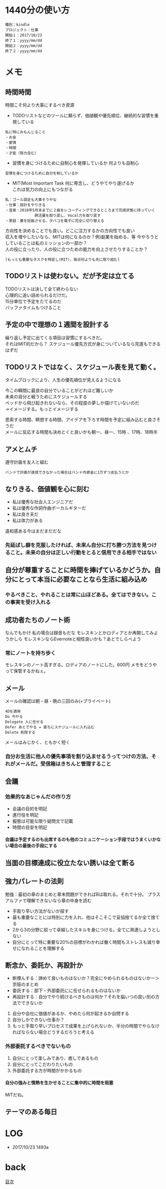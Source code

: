 # 1440分の使い方

    種別：kindle
    プロジェクト：仕事
    開始１：2017/10/23
    終了１：yyyy/mm/dd
    開始２：yyyy/mm/dd
    終了２：yyyy/mm/dd

# メモ
## 時間時間
時間こそ何より大事にするべき資源



- TODOリストなどのツールに頼らず、価値観や優先順位、継続的な習慣を重視している

```
私に特におもんじること
・お金
・愛情
・時間
・才能（努力含む）
```

- 習慣を身につけるために自制心を発揮しているか
何よりも自制心
```
習慣を身につけるために自分を制しているか
```

- MIT(Most Important Task
何に専念し、どうやてやり遂げるか  
これは気力の向上にもつながる

```
私：ゴール設定も大事そうやな
・仕事：設計をやりきる
・音楽：2018年5月末までに２曲をレコーディングできるところまで完成状態に持っていく
　　　　　　　　肺活量を取り戻し、Vocal力を取り戻す
・家庭：妻を妊娠させる、タバコを電子に完全に切り替える
```
方向性を決めることでも良い。どこに注力するかの方向性でも良い  
収入を増やしたいなら、MITは何になるのか？例)副業を始める、等
今やろうとしていることは私のミッションの一部か？  
人の役に立ったり、人の役に立つための能力を向上させたりすることか？  

```
[もっとも重要なタスクを特定し(MIT)、毎日何よりも先に取り組む]
```
## TODOリストは使わない。だが予定は立てる
TODOリストは決して全て終わらない  
心理的に追い詰められるだけだ。  
15分単位で予定をたてるのだ  
バッファタイムもつけること

## 予定の中で理想の１週間を設計する
繰り返し予定に出てくる項目は習慣にするべきだ。  
それはMIT的だから？
スケジュール優先方式が身についているなら完遂もできるはずだ  

## TODOリストではなく、スケジュール表を見て動く。 
タイムブロックにより、人生の優先順位が見えるようになる  

今この瞬間に最良の自分でいることがどれほど難しいか  
未来の自分と戦うためにスケジュールする  
ベッドから飛び起きれないなら、その程度の夢しか描けていないのだ  
->イメージする。もっとイメージする  

思索する時間、瞑想する時間、アイデアを下ろす時間を予定に組み込むと良さそうだ  
メールに反応する時間も決めとくと良いかも朝一、昼一、15時 、17時、18時半  

## アメとムチ
遵守計画を友人と組む
```
バンドで計画が達成できなかった場合はバンド内資金に1万ずつ支払うとか
```

## なりきる、価値観を心に刻む
- 私は優秀な社会人エンジニアだ
- 私は優秀な作詞作曲ボーカルギターだ
- 私は良き夫だ
- 私は体力がある

違和感ある今はまだまだだな
### 先延ばし癖を克服したければ、未来ん自分に打ち勝つ方法を見つけること。未来の自分は正しい行動をとると信用できる相手ではない

## 自分が尊重することに時間を捧げているかどうか。自分にとって本当に必要なことなら生活に組み込め

### やるべきこと、やれることは常に山ほどある。全てはできない。この事実を受け入れる

## 成功者たちのノート術
なんでもかけ
私の場合は録音もだな
モレスキンとかロディアとか再開してみようかしら
モレスキンならEvernoteと相性良いかも？あとでしらべよう  
### 常にノートを持ち歩く

モレスキンのノート高すぎる。ロディアのノートにした。600円
メモをどうやって保管するかねぇ。

## メール
メールの確認は朝・昼・晩の三回のみ(+プライベート)
```
4Dを適用
Do 今やる
Delegate 人に任せる
Defer あとでやる = 直ちにスケジュールに入れ込む
Delete 削除する
```
メールはみじかく、ともかく短く

### 自分お生活に他人の優先事項を割り込ませるうってつけの方法、それがメールだ。受信箱はきちんと管理すること

## 会議
### 効果的なあじゃんだの作り方
- 会議の目的を明記
- 進行役を明記
- 擬態は可能な限り疑問文で記載
- 時間の目安を明記

#### 会議は予定するのも出席するのも他のコミュニケーション手段ではうまくいかない場合の最後の手段にする

## 当面の目標達成に役立たない誘いは全て断る

## 強力パレートの法則
勉強：最初の章のまとめと章末問題ができればBは取れる。それで十分。
プラスアルファで理解できないなら章の中身を読む
- 手取り早い方法がないか探す
- 最も重要なことには特別に力を入れ、他はそこそこで妥協捨てるか全て捨てる
- 2から3の分野に絞って卓越したスキルを身につける。全てに熟達しようとしない
- 自分にとって特に重要な20%の目標がわかれば働く時間もストレスも減り幸せになれることを理解する

## 断念か、委託か、再設計か
- 断煙んする：諦めて良いものはないか？完全にやめられるものはないかー＞京阪のまとめ
- 委託する：部下・外部委託にに任せられるものはないか
- 再設計する：自分でやり続けるべきものは何か？それを脳いつの良い別の方法でできないか

1. 自分や会社に価値があるか、やめたら何が起きるか自問する
1. 自分しかできない仕事か？
1. もっと手取り早いプロセスで成果を上げられないか、半分の時間でやらなければならない場合どうするだろうと考える

### 外部委託するべきでないもの
1. 自分にとって楽しみであり、癒しであるもの
1. 自分にとってこだわりたいもの
1. 外部委託する方が時間がかかるもの

#### 自分の強みと情熱を生かせることに集中的に時間を阻塞
MITだね。

## テーマのある毎日



# LOG
- 2017/10/23 1493a

# back
[目次](README.md)

